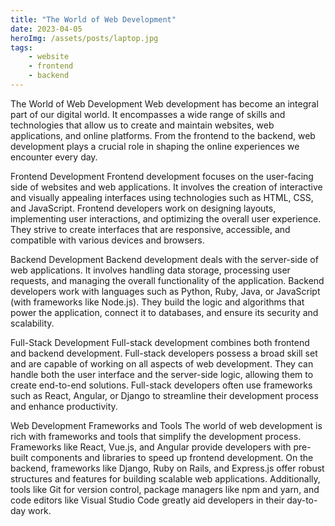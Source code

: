 ```yaml
---
title: "The World of Web Development"
date: 2023-04-05
heroImg: /assets/posts/laptop.jpg
tags:
    - website
    - frontend
    - backend
---
```


The World of Web Development
Web development has become an integral part of our digital world. It encompasses a wide range of skills and technologies that allow us to create and maintain websites, web applications, and online platforms. From the frontend to the backend, web development plays a crucial role in shaping the online experiences we encounter every day.

Frontend Development
Frontend development focuses on the user-facing side of websites and web applications. It involves the creation of interactive and visually appealing interfaces using technologies such as HTML, CSS, and JavaScript. Frontend developers work on designing layouts, implementing user interactions, and optimizing the overall user experience. They strive to create interfaces that are responsive, accessible, and compatible with various devices and browsers.

Backend Development
Backend development deals with the server-side of web applications. It involves handling data storage, processing user requests, and managing the overall functionality of the application. Backend developers work with languages such as Python, Ruby, Java, or JavaScript (with frameworks like Node.js). They build the logic and algorithms that power the application, connect it to databases, and ensure its security and scalability.

Full-Stack Development
Full-stack development combines both frontend and backend development. Full-stack developers possess a broad skill set and are capable of working on all aspects of web development. They can handle both the user interface and the server-side logic, allowing them to create end-to-end solutions. Full-stack developers often use frameworks such as React, Angular, or Django to streamline their development process and enhance productivity.

Web Development Frameworks and Tools
The world of web development is rich with frameworks and tools that simplify the development process. Frameworks like React, Vue.js, and Angular provide developers with pre-built components and libraries to speed up frontend development. On the backend, frameworks like Django, Ruby on Rails, and Express.js offer robust structures and features for building scalable web applications. Additionally, tools like Git for version control, package managers like npm and yarn, and code editors like Visual Studio Code greatly aid developers in their day-to-day work.
